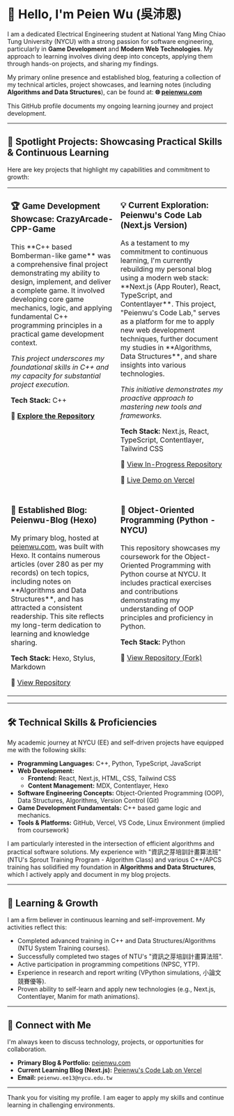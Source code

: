 # 👋 Hello, I'm Peien Wu (吳沛恩)

I am a dedicated Electrical Engineering student at National Yang Ming Chiao Tung University (NYCU) with a strong passion for software engineering, particularly in **Game Development** and **Modern Web Technologies**. My approach to learning involves diving deep into concepts, applying them through hands-on projects, and sharing my findings.

My primary online presence and established blog, featuring a collection of my technical articles, project showcases, and learning notes (including **Algorithms and Data Structures**), can be found at:
**🌐 [peienwu.com](https://peienwu.com/)**

This GitHub profile documents my ongoing learning journey and project development.

---

## 🚀 Spotlight Projects: Showcasing Practical Skills & Continuous Learning

Here are key projects that highlight my capabilities and commitment to growth:

<table width="100%">
  <tr>
    <td width="50%" valign="top">
      <h3>🏆 Game Development Showcase: CrazyArcade-CPP-Game</h3>
      <p>
        This **C++ based Bomberman-like game** was a comprehensive final project demonstrating my ability to design, implement, and deliver a complete game. It involved developing core game mechanics, logic, and applying fundamental C++ programming principles in a practical game development context.
      </p>
      <p><em>This project underscores my foundational skills in C++ and my capacity for substantial project execution.</em></p>
      <p><strong>Tech Stack:</strong> C++</p>
      <p>🔗 <a href="https://github.com/peienwu1216/CrazyArcade-CPP-Game"><strong>Explore the Repository</strong></a></p>
      </td>
    <td width="50%" valign="top">
      <h3>💡 Current Exploration: Peienwu's Code Lab (Next.js Version)</h3>
      <p>
        As a testament to my commitment to continuous learning, I'm currently rebuilding my personal blog using a modern web stack: **Next.js (App Router), React, TypeScript, and Contentlayer**. This project, "Peienwu's Code Lab," serves as a platform for me to apply new web development techniques, further document my studies in **Algorithms, Data Structures**, and share insights into various technologies.
      </p>
      <p><em>This initiative demonstrates my proactive approach to mastering new tools and frameworks.</em></p>
      <p><strong>Tech Stack:</strong> Next.js, React, TypeScript, Contentlayer, Tailwind CSS</p>
      <p>🔗 <a href="https://github.com/peienwu1216/peienwu-blog-next">View In-Progress Repository</a></p>
      <p>🚀 <a href="https://peienwu-blog-next.vercel.app/">Live Demo on Vercel</a></p>
    </td>
  </tr>
  <tr>
    <td width="50%" valign="top">
      <h3>📝 Established Blog: Peienwu-Blog (Hexo)</h3>
      <p>
        My primary blog, hosted at <a href="https://peienwu.com">peienwu.com</a>, was built with Hexo. It contains numerous articles (over 280 as per my records) on tech topics, including notes on **Algorithms and Data Structures**, and has attracted a consistent readership. This site reflects my long-term dedication to learning and knowledge sharing.
      </p>
      <p><strong>Tech Stack:</strong> Hexo, Stylus, Markdown</p>
      <p>🔗 <a href="https://github.com/peienwu1216/peienwu-blog">View Repository</a></p>
    </td>
    <td width="50%" valign="top">
      <h3>🐍 Object-Oriented Programming (Python - NYCU)</h3>
      <p>
        This repository showcases my coursework for the Object-Oriented Programming with Python course at NYCU. It includes practical exercises and contributions demonstrating my understanding of OOP principles and proficiency in Python.
      </p>
      <p><strong>Tech Stack:</strong> Python</p>
      <p>🔗 <a href="https://github.com/peienwu1216/oop-python-nycu">View Repository (Fork)</a></p>
    </td>
  </tr>
</table>

---

## 🛠️ Technical Skills & Proficiencies

My academic journey at NYCU (EE) and self-driven projects have equipped me with the following skills:

* **Programming Languages:** C++, Python, TypeScript, JavaScript
* **Web Development:**
    * **Frontend:** React, Next.js, HTML, CSS, Tailwind CSS
    * **Content Management:** MDX, Contentlayer, Hexo
* **Software Engineering Concepts:** Object-Oriented Programming (OOP), Data Structures, Algorithms, Version Control (Git)
* **Game Development Fundamentals:** C++ based game logic and mechanics.
* **Tools & Platforms:** GitHub, Vercel, VS Code, Linux Environment (implied from coursework)

I am particularly interested in the intersection of efficient algorithms and practical software solutions. My experience with "資訊之芽培訓計畫算法班" (NTU's Sprout Training Program - Algorithm Class) and various C++/APCS training has solidified my foundation in **Algorithms and Data Structures**, which I actively apply and document in my blog projects.

---

## 🌱 Learning & Growth

I am a firm believer in continuous learning and self-improvement. My activities reflect this:

* Completed advanced training in C++ and Data Structures/Algorithms (NTU System Training courses).
* Successfully completed two stages of NTU's "資訊之芽培訓計畫算法班".
* Active participation in programming competitions (NPSC, YTP).
* Experience in research and report writing (VPython simulations, 小論文競賽優等).
* Proven ability to self-learn and apply new technologies (e.g., Next.js, Contentlayer, Manim for math animations).

---

## 💬 Connect with Me

I'm always keen to discuss technology, projects, or opportunities for collaboration.

* **Primary Blog & Portfolio:** [peienwu.com](https://peienwu.com/)
* **Current Learning Blog (Next.js):** [Peienwu's Code Lab on Vercel](https://peienwu-blog-next.vercel.app/)
* **Email:** `peienwu.ee13@nycu.edu.tw`

---

Thank you for visiting my profile. I am eager to apply my skills and continue learning in challenging environments.
